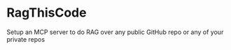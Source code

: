 # RagThisCode
Setup an MCP server to do RAG over any public GitHub repo or any of your private repos
